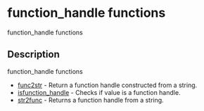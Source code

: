 

# function_handle functions

function_handle functions

## Description
function_handle functions


* [func2str](func2str.md) - Return a function handle constructed from a string.
* [isfunction_handle](isfunction_handle.md) - Checks if value is a function handle.
* [str2func](str2func.md) - Returns a function handle from a string.



